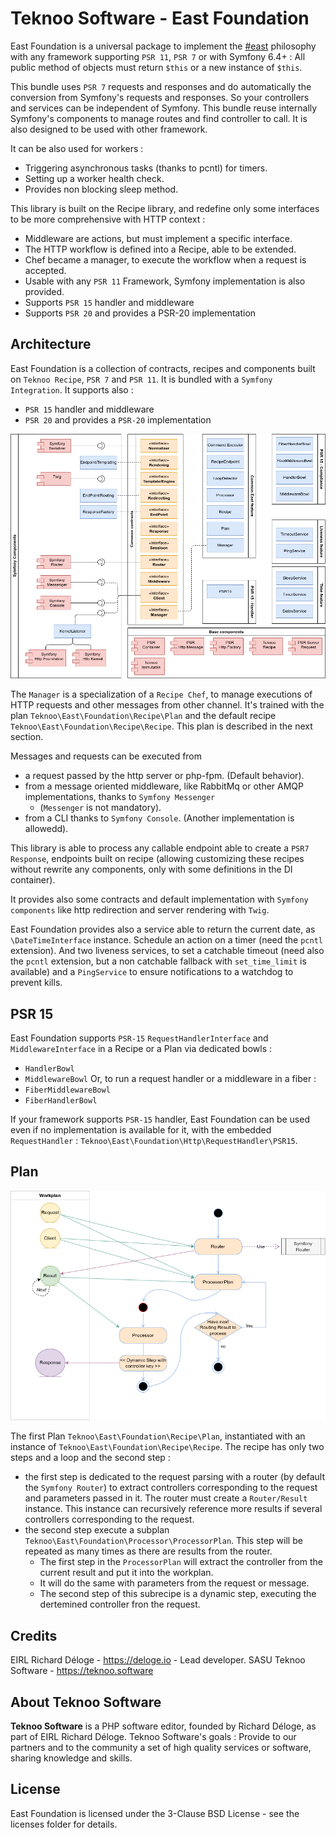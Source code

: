 Teknoo Software - East Foundation
=================================

East Foundation is a universal package to implement the [#east](http://blog.est.voyage/phpTour2015/) philosophy with
any framework supporting `PSR 11`, `PSR 7` or with Symfony 6.4+ : All public method of objects must return `$this` or a
new instance of `$this`.

This bundle uses `PSR 7` requests and responses and do automatically the conversion from Symfony's requests and responses.
So your controllers and services can be independent of Symfony. This bundle reuse internally Symfony's components
to manage routes and find controller to call. It is also designed to be used with other framework.

It can be also used for workers :
* Triggering asynchronous tasks (thanks to pcntl) for timers.
* Setting up a worker health check.
* Provides non blocking sleep method.

This library is built on the Recipe library, and redefine only some interfaces to be more comprehensive with HTTP
context :
* Middleware are actions, but must implement a specific interface.
* The HTTP workflow is defined into a Recipe, able to be extended.
* Chef became a manager, to execute the workflow when a request is accepted.
* Usable with any `PSR 11` Framework, Symfony implementation is also provided.
* Supports `PSR 15` handler and middleware
* Supports `PSR 20` and provides a PSR-20 implementation

Architecture
------------
East Foundation is a collection of contracts, recipes and components built on `Teknoo Recipe`, `PSR 7` and `PSR 11`.
It is bundled with a `Symfony Integration`.
It supports also :
* `PSR 15` handler and middleware
* `PSR 20` and provides a `PSR-20` implementation

![Architecture](architecture.png)

The `Manager` is a specialization of a `Recipe Chef`, to manage executions of HTTP requests and other messages from 
other channel. It's trained with the plan `Teknoo\East\Foundation\Recipe\Plan` and the default recipe 
`Teknoo\East\Foundation\Recipe\Recipe`. This plan is described in the next section.

Messages and requests can be executed from
- a request passed by the http server or php-fpm. (Default behavior).
- from a message oriented middleware, like RabbitMq or other AMQP implementations, thanks to `Symfony Messenger` 
  - (`Messenger` is not mandatory).
- from a CLI thanks to `Symfony Console`. (Another implementation is allowedd).

This library is able to process any callable endpoint able to create a `PSR7 Response`, endpoints built on recipe
(allowing customizing these recipes without rewrite any components, only with some definitions in the DI container).

It provides also some contracts and default implementation with `Symfony components` like http redirection and server
rendering with `Twig`.

East Foundation provides also a service able to return the current date, as `\DateTimeInterface` instance. Schedule an
action on a timer (need the `pcntl` extension). And two liveness services, to set a catchable timeout (need also the 
`pcntl` extension, but a non catchable fallback with `set_time_limit` is available) and a `PingService` to ensure 
notifications to a watchdog to prevent kills.

PSR 15
------
East Foundation supports `PSR-15` `RequestHandlerInterface` and `MiddlewareInterface` in a Recipe or a Plan via 
dedicated bowls :
- `HandlerBowl`
- `MiddlewareBowl`
Or, to run a request handler or a middleware in a fiber :
- `FiberMiddlewareBowl`
- `FiberHandlerBowl`

If your framework supports `PSR-15` handler, East Foundation can be used even if no implementation is available for it,
with the embedded `RequestHandler` : `Teknoo\East\Foundation\Http\RequestHandler\PSR15`.

Plan
--------

![Main plans](recipe.png)

The first Plan `Teknoo\East\Foundation\Recipe\Plan`, instantiated with an instance of 
`Teknoo\East\Foundation\Recipe\Recipe`. The recipe has only two steps and a loop and the second step :

* the first step is dedicated to the request parsing with a router (by default the `Symfony Router`) to extract
  controllers corresponding to the request and parameters passed in it. The router must create a `Router/Result` 
  instance. This instance can recursively reference more results if several controllers corresponding to the request.
* the second step execute a subplan `Teknoo\East\Foundation\Processor\ProcessorPlan`. This step will be 
  repeated as many times as there are results from the router.
  * The first step in the `ProcessorPlan` will extract the controller from the current result and put it into the
    workplan.
  * It will do the same with parameters from the request or message.
  * The second step of this subrecipe is a dynamic step, executing the dertemined controller fron the request.

Credits
-------
EIRL Richard Déloge - <https://deloge.io> - Lead developer.
SASU Teknoo Software - <https://teknoo.software>

About Teknoo Software
---------------------
**Teknoo Software** is a PHP software editor, founded by Richard Déloge, as part of EIRL Richard Déloge.
Teknoo Software's goals : Provide to our partners and to the community a set of high quality services or software,
sharing knowledge and skills.

License
-------
East Foundation is licensed under the 3-Clause BSD License - see the licenses folder for details.
